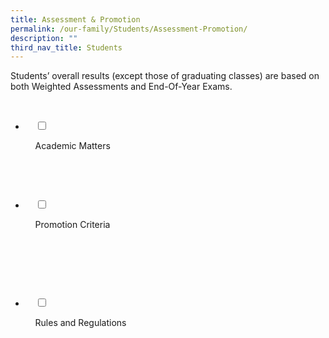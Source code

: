 ```yaml
---
title: Assessment & Promotion
permalink: /our-family/Students/Assessment-Promotion/
description: ""
third_nav_title: Students
---
```

Students’ overall results (except those of graduating classes) are based on both Weighted Assessments and End-Of-Year Exams.

<ul class="jekyllcodex_accordion">

  <li>

    <input type="checkbox" id="accordion1">

    <label for="accordion1">Academic Matters</label>

    <div>

<p> </p>

    </div>

</li>
	<li>

    <input type="checkbox" id="accordion2">

    <label for="accordion2">Promotion Criteria</label>

    <div>

      <p> </p>

    </div>

</li>
	
<li>

    <input type="checkbox" id="accordion3">

    <label for="accordion3">Rules and Regulations</label>

    <div>

<p> </p>

    </div>

</li>
	
	

	
</ul>